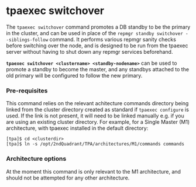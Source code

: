 tpaexec switchover
=================

The ``tpaexec switchover`` command promotes a DB standby to be the primary in the cluster, and can be used in place of the `repmgr standby switchover --siblings-follow` command.
It performs various repmgr sanity checks before switching over the node, and is designed to be run from the tpaexec server without having to shut down any repmgr services beforehand. 

**`tpaexec switchover <clustername> <standby-nodename>`** can be used to promote a standby to become the master, and any standbys attached to the old primary will be configured to follow the new primary. 

### Pre-requisites

This command relies on the relevant achitecture commands directory being linked from the cluster directory created as standard if `tpaexec configure` is used. If the link is not present, it will need to be linked manually e.g. if you are using an existing cluster directory. For example, for a Single Master (M1) architecture, with tpaexec installed in the default directory:

```
[tpa]$ cd <clusterdir>
[tpa]$ ln -s /opt/2ndQuadrant/TPA/architectures/M1/commands commands
```

### Architecture options

At the moment this command is only relevant to the M1 architecture, and should not be attempted for any other architecture. 

